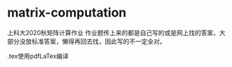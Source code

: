 # matrix-computation
上科大2020秋矩阵计算作业
作业题传上来的都是自己写的或是网上找的答案，大部分没放标准答案，懒得再回去找，因此写的不一定全对。

.tex使用pdfLaTex编译

